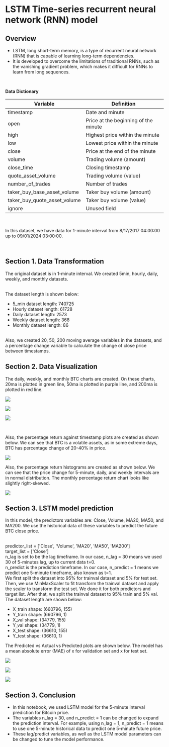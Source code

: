 # LSTM Time-series recurrent neural network (RNN) model

## Overview

- LSTM, long short-term memory, is a type of recurrent neural network (RNN) that is capable of learning long-term dependencies.
- It is developed to overcome the limitations of traditional RNNs, such as the vanishing gradient problem, which makes it difficult for RNNs to learn from long sequences.

</br>

**Data Dictionary**

| Variable | Definition |
| --- | --- |
| timestamp | Date and minute |
| open | Price at the beginning of the minute |
| high | Highest price within the minute |
| low | Lowest price within the minute |
| close | Price at the end of the minute |
| volume| Trading volume (amount) |
| close_time | Closing timestamp |
| quote_asset_volume| Trading volume (value) |
| number_of_trades | Number of trades |
| taker_buy_base_asset_volume| Taker buy volume (amount) |
| taker_buy_quote_asset_volume | Taker buy volume (value) |
| ignore | Unused field |

</br>

In this dataset, we have data for 1-minute interval from 8/17/2017 04:00:00 up to 09/01/2024 03:00:00.

</br>

## Section 1. Data Transformation

The original dataset is in 1-minute interval. We created 5min, hourly, daily, weekly, and monthly datasets.

</br>
The dataset length is shown below:

</br>

- 5_min dataset length: 740725
- Hourly dataset length: 61728
- Daily dataset length: 2573
- Weekly dataset length: 368
- Monthly dataset length: 86

</br>
Also, we created 20, 50, 200 moving average variables in the datasets, and a percentage change variable to calculate the change of close price between timestamps.

</br>


## Section 2. Data Visualization

The daily, weekly, and monthly BTC charts are created. On these charts, 20ma is plotted in green line, 50ma is plotted in purple line, and 200ma is plotted in red line. 

![](daily_price.png)

![](weekly_price.png)

![](monthly_price.png)

</br>

Also, the percentage return against timestamp plots are created as shown below. We can see that BTC is a volatile assets, as in some extreme days, BTC has percentage change of 20-40% in price.

![](percentage_return_vs_timestamp.png)

Also, the percentage return histograms are created as shown below. We can see that the price change for 5-minute, daily, and weekly intervals are in normal distribution. The monthly percentage return chart looks like slightly right-skewed.

![](percentage_change_histogram.png)

## Section 3. LSTM model prediction

In this model, the predictors variables are: Close, Volume, MA20, MA50, and MA200. We use the historical data of these variables to predict the future BTC close price.

</br>
predictor_list = ['Close', 'Volume', 'MA20', 'MA50', 'MA200']

</br>
target_list = ['Close']

</br>
n_lag is set to be the lag timeframe. In our case, n_lag = 30 means we used 30 of 5-minutes lag, up to current data t=0. 

</br>
n_predict is the prediction timeframe. In our case, n_predict = 1 means we predict one 5-minute timeframe, also known as t=1.

</br>
We first split the dataset into 95% for trainval dataset and 5% for test set. Then, we use MinMaxScaler to fit transform the trainval dataset and apply the scaler to transform the test set. We done it for both predictors and target list.
After that, we split the trainval dataset to 95% train and 5% val. The dataset length are shown below:

- X_train shape: (660796, 155)
- Y_train shape: (660796, 1)
- X_val shape: (34779, 155)
- Y_val shape: (34779, 1)
- X_test shape: (36610, 155)
- Y_test shape: (36610, 1)

The Predicted vs Actual vs Predicted plots are shown below. The model has a mean absolute error (MAE) of x for validation set and x for test set.

![](actual_vs_predicted_values.png)

![](btc_actual_vs_price_index.png)

![](btc_actual_vs_price_index_enlarge.png)

## Section 3. Conclusion

- In this notebook, we used LSTM model for the 5-minute interval prediction for Bitcoin price.
- The variables n_lag = 30, and n_predict = 1 can be changed to expand the prediction interval. For example, using n_lag = 1, n_predict = 1 means to use one 5-minute historical data to predict one 5-minute future price.
- These lag/predict variables, as well as the LSTM model parameters can be changed to tune the model performance.
